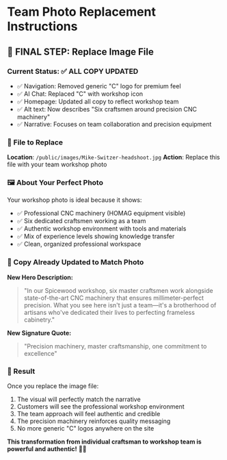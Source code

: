 # Team Photo Replacement Instructions

## 🎯 FINAL STEP: Replace Image File

### Current Status: ✅ ALL COPY UPDATED
- ✅ Navigation: Removed generic "C" logo for premium feel
- ✅ AI Chat: Replaced "C" with workshop icon
- ✅ Homepage: Updated all copy to reflect workshop team
- ✅ Alt text: Now describes "Six craftsmen around precision CNC machinery"
- ✅ Narrative: Focuses on team collaboration and precision equipment

### 📁 File to Replace
**Location**: `/public/images/Mike-Switzer-headshoot.jpg`
**Action**: Replace this file with your team workshop photo

### 🖼️ About Your Perfect Photo
Your workshop photo is ideal because it shows:
- ✅ Professional CNC machinery (HOMAG equipment visible)
- ✅ Six dedicated craftsmen working as a team
- ✅ Authentic workshop environment with tools and materials
- ✅ Mix of experience levels showing knowledge transfer
- ✅ Clean, organized professional workspace

### 📝 Copy Already Updated to Match Photo
**New Hero Description:**
> "In our Spicewood workshop, six master craftsmen work alongside state-of-the-art CNC machinery that ensures millimeter-perfect precision. What you see here isn't just a team—it's a brotherhood of artisans who've dedicated their lives to perfecting frameless cabinetry."

**New Signature Quote:**
> "Precision machinery, master craftsmanship, one commitment to excellence"

### 🚀 Result
Once you replace the image file:
1. The visual will perfectly match the narrative
2. Customers will see the professional workshop environment
3. The team approach will feel authentic and credible  
4. The precision machinery reinforces quality messaging
5. No more generic "C" logos anywhere on the site

**This transformation from individual craftsman to workshop team is powerful and authentic!** 🔨✨
